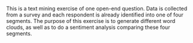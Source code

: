 This is a text mining exercise of one open-end question. Data is collected from a survey and each respondent is already identified into one of four segments. The purpose of this exercise is to generate different word clouds, as well as to do a sentiment analysis comparing these four segments. 